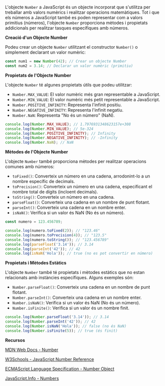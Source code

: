 L'objecte `Number` a JavaScript és un objecte incorporat que s'utilitza per treballar amb valors numèrics i realitzar operacions matemàtiques. Tot i que els números a JavaScript també es poden representar com a valors primitius (números), l'objecte `Number` proporciona mètodes i propietats addicionals per realitzar tasques específiques amb números.

**Creació d'un Objecte Number**

Podeu crear un objecte `Number` utilitzant el constructor `Number()` o simplement declarant un valor numèric:

```javascript
const num1 = new Number(42); // Crear un objecte Number
const num2 = 3.14; // Declarar un valor numèric (primitiu)
```

**Propietats de l'Objecte Number**

L'objecte `Number` té algunes propietats útils que podeu utilitzar:

- `Number.MAX_VALUE`: El valor numèric més gran representable a JavaScript.
- `Number.MIN_VALUE`: El valor numèric més petit representable a JavaScript.
- `Number.POSITIVE_INFINITY`: Representa l'infinit positiu.
- `Number.NEGATIVE_INFINITY`: Representa l'infinit negatiu.
- `Number.NaN`: Representa "No és un número" (NaN).

```javascript
console.log(Number.MAX_VALUE); // 1.7976931348623157e+308
console.log(Number.MIN_VALUE); // 5e-324
console.log(Number.POSITIVE_INFINITY); // Infinity
console.log(Number.NEGATIVE_INFINITY); // -Infinity
console.log(Number.NaN); // NaN
```

**Mètodes de l'Objecte Number**

L'objecte `Number` també proporciona mètodes per realitzar operacions comunes amb números:

- `toFixed()`: Converteix un número en una cadena, arrodonint-lo a un nombre específic de decimals.
- `toPrecision()`: Converteix un número en una cadena, especificant el nombre total de dígits (incloent decimals).
- `toString()`: Converteix un número en una cadena.
- `parseFloat()`: Converteix una cadena en un nombre de punt flotant.
- `parseInt()`: Converteix una cadena en un nombre enter.
- `isNaN()`: Verifica si un valor és NaN (No és un número).

```javascript
const numero = 123.456789;

console.log(numero.toFixed(2)); // "123.46"
console.log(numero.toPrecision(4)); // "123.5"
console.log(numero.toString()); // "123.456789"
console.log(parseFloat('3.14')); // 3.14
console.log(parseInt('42')); // 42
console.log(isNaN('Hola')); // true (no es pot convertir en número)
```

**Propietats i Mètodes Estàtics**

L'objecte `Number` també té propietats i mètodes estàtics que no estan relacionats amb instàncies específiques. Alguns exemples són:

- `Number.parseFloat()`: Converteix una cadena en un nombre de punt flotant.
- `Number.parseInt()`: Converteix una cadena en un nombre enter.
- `Number.isNaN()`: Verifica si un valor és NaN (No és un número).
- `Number.isFinite()`: Verifica si un valor és un nombre finit.

```javascript
console.log(Number.parseFloat('3.14')); // 3.14
console.log(Number.parseInt('42')); // 42
console.log(Number.isNaN('Hola')); // false (no és NaN)
console.log(Number.isFinite(5)); // true (és finit)
```

**Recursos**

[MDN Web Docs - Number](https://developer.mozilla.org/ca/docs/Web/JavaScript/Reference/Global_Objects/Number)

[W3Schools - JavaScript Number Reference](https://www.w3schools.com/jsref/jsref_obj_number.asp)

[ECMAScript Language Specification - Number Object](https://tc39.es/ecma262/#sec-number-object)

[JavaScript.Info - Numbers](https://javascript.info/number)
